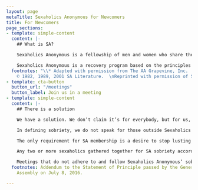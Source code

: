 ```yaml
---
layout: page
metaTitle: Sexaholics Anonymous for Newcomers
title: For Newcomers
page_sections:
- template: simple-content
  content: |-
    ## What is SA?

    Sexaholics Anonymous is a fellowship of men and women who share their experience, strength, and hope with each other that they may solve their common problem and help others to recover. The only requirement for membership is a desire to stop lusting and become sexually sober. There are no dues or fees for SA membership; we are self-supporting through our own contributions. SA is not allied with any sect, denomination, politics, organization, or institution; does not wish to engage in any controversy; neither endorses nor opposes any causes. Our primary purpose is to stay sexually sober and help others to achieve sexual sobriety. *

    Sexaholics Anonymous is a recovery program based on the principles of Alcoholics Anonymous and received permission from AA to use its Twelve Steps and Twelve Traditions in 1979.
  footnotes: "\\* Adapted with permission from The AA Grapevine, Inc.  \nSA adaptation
    © 1982, 1989, 2001 SA Literature.  \nReprinted with permission of SA Literature."
- template: cta-button
  button_url: "/meetings"
  button_label: Join us in a meeting
- template: simple-content
  content: |-
    ## There is a solution

    We have a solution. We don’t claim it’s for everybody, but for us, it works. If you identify with us and think you may share our problem, we’d like to share our solution with you (Sexaholics Anonymous, last sentence, page 2).

    In defining sobriety, we do not speak for those outside Sexaholics Anonymous. We can only speak for ourselves. Thus, for the married sexaholic, sexual sobriety means having no form of sex with self or with persons other than the spouse. In SA’s sobriety definition, the term “spouse” refers to one’s partner in a marriage between a man and a woman. For the unmarried sexaholic, sexual sobriety means freedom from sex of any kind. And for all of us, single and married alike, sexual sobriety also includes progressive victory over lust (Sexaholics Anonymous, 191-192).

    The only requirement for SA membership is a desire to stop lusting and become sexually sober according to the SA sobriety definition.

    Any two or more sexaholics gathered together for SA sobriety according to SA sobriety definition may call themselves an SA group.

    Meetings that do not adhere to and follow Sexaholics Anonymous’ sobriety statement as set forth in the foregoing Statement of Principle adopted by the General Delegate Assembly in 2016 are not SA meetings and shall not call themselves SA meetings.
  footnotes: Addendum to the Statement of Principle passed by the General Delegate
    Assembly on July 8, 2016.

---
```

